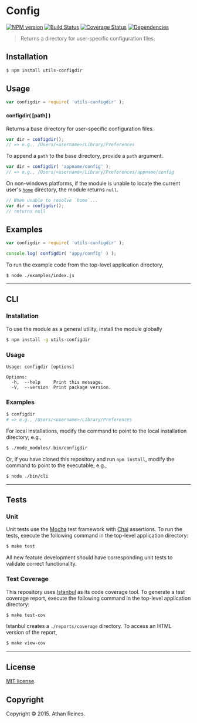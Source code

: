 Config
===
[![NPM version][npm-image]][npm-url] [![Build Status][travis-image]][travis-url] [![Coverage Status][codecov-image]][codecov-url] [![Dependencies][dependencies-image]][dependencies-url]

> Returns a directory for user-specific configuration files.


## Installation

``` bash
$ npm install utils-configdir
```


## Usage

``` javascript
var configdir = require( 'utils-configdir' );
```

#### configdir( [path] )

Returns a base directory for user-specific configuration files.

``` javascript
var dir = configdir();
// => e.g., /Users/<username>/Library/Preferences
```

To append a `path` to the base directory, provide a `path` argument.

``` javascript
var dir = configdir( 'appname/config' );
// => e.g., /Users/<username>/Library/Preferences/appname/config
```

On non-windows platforms, if the module is unable to locate the current user's [`home`](https://github.com/kgryte/utils-homedir) directory, the module returns `null`.

``` javascript
// When unable to resolve `home`...
var dir = configdir();
// returns null
```


## Examples

``` javascript
var configdir = require( 'utils-configdir' );

console.log( configdir( 'appy/config' ) );
```

To run the example code from the top-level application directory,

``` bash
$ node ./examples/index.js
```


---
## CLI

### Installation

To use the module as a general utility, install the module globally

``` bash
$ npm install -g utils-configdir
```

### Usage

```
Usage: configdir [options]

Options:
  -h,  --help     Print this message.
  -V,  --version  Print package version.
```

### Examples

``` bash
$ configdir
# => e.g., /Users/<username>/Library/Preferences
```

For local installations, modify the command to point to the local installation directory; e.g.,

``` bash
$ ./node_modules/.bin/configdir
```

Or, if you have cloned this repository and run `npm install`, modify the command to point to the executable; e.g.,

``` bash
$ node ./bin/cli
```


---
## Tests

### Unit

Unit tests use the [Mocha](http://mochajs.org/) test framework with [Chai](http://chaijs.com) assertions. To run the tests, execute the following command in the top-level application directory:

``` bash
$ make test
```

All new feature development should have corresponding unit tests to validate correct functionality.


### Test Coverage

This repository uses [Istanbul](https://github.com/gotwarlost/istanbul) as its code coverage tool. To generate a test coverage report, execute the following command in the top-level application directory:

``` bash
$ make test-cov
```

Istanbul creates a `./reports/coverage` directory. To access an HTML version of the report,

``` bash
$ make view-cov
```


---
## License

[MIT license](http://opensource.org/licenses/MIT).


## Copyright

Copyright &copy; 2015. Athan Reines.


[npm-image]: http://img.shields.io/npm/v/utils-configdir.svg
[npm-url]: https://npmjs.org/package/utils-configdir

[travis-image]: http://img.shields.io/travis/kgryte/utils-configdir/master.svg
[travis-url]: https://travis-ci.org/kgryte/utils-configdir

[codecov-image]: https://img.shields.io/codecov/c/github/kgryte/utils-configdir/master.svg
[codecov-url]: https://codecov.io/github/kgryte/utils-configdir?branch=master

[dependencies-image]: http://img.shields.io/david/kgryte/utils-configdir.svg
[dependencies-url]: https://david-dm.org/kgryte/utils-configdir

[dev-dependencies-image]: http://img.shields.io/david/dev/kgryte/utils-configdir.svg
[dev-dependencies-url]: https://david-dm.org/dev/kgryte/utils-configdir

[github-issues-image]: http://img.shields.io/github/issues/kgryte/utils-configdir.svg
[github-issues-url]: https://github.com/kgryte/utils-configdir/issues
